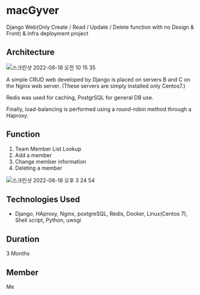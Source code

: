 # macGyver
Django Web(Only Create / Read / Update / Delete function with no Design & Front) & Infra deployment project 



## Architecture

![스크린샷 2022-08-18 오전 10 15 35](https://user-images.githubusercontent.com/47707808/185270820-fca3f02a-ca91-4fa8-ad02-7b3deac4dac0.png)

A simple CRUD web developed by Django is placed on servers B and C on the Nginx web server.
(These servers are simply installed only Centos7.)

Redis was used for caching, PostgrSQL for general DB use.

Finally, load-balancing is performed using a round-robin method through a Haproxy.

## Function

1. Team Member List Lookup
2. Add a member
3. Change member information
4. Deleting a member


![스크린샷 2022-08-18 오후 3 24 54](https://user-images.githubusercontent.com/47707808/185309511-5a96595e-b07f-47e9-93f8-5e5686150eb0.png)



## Technologies Used

- Django, HAproxy, Nginx, postgreSQL, Redis, Docker, Linux(Centos 7), Shell script, Python, uwsgi

## Duration
3 Months

## Member
Me
